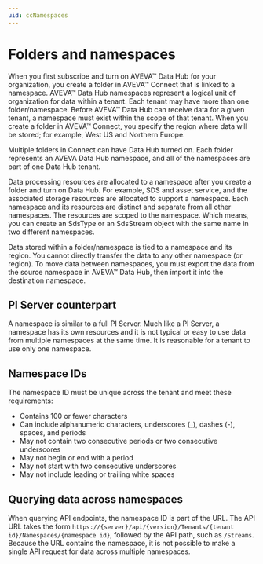 ```yaml
---
uid: ccNamespaces
---
```


# Folders and namespaces

When you first subscribe and turn on AVEVA™ Data Hub for your organization, you create a folder in AVEVA™ Connect that is linked to a namespace. AVEVA™ Data Hub namespaces represent a logical unit of organization for data within a tenant. Each tenant may have more than one folder/namespace. Before AVEVA™ Data Hub can receive data for a given tenant, a namespace must exist within the scope of that tenant. When you create a folder in AVEVA™ Connect, you specify the region where data will be stored; for example, West US and Northern Europe.

Multiple folders in Connect can have Data Hub turned on.  Each folder represents an AVEVA Data Hub namespace, and all of the namespaces are part of one Data Hub tenant.

Data processing resources are allocated to a namespace after you create a folder and turn on Data Hub. For example, SDS and asset service, and the associated storage resources are allocated to support a namespace. Each namespace and its resources are distinct and separate from all other namespaces. The resources are scoped to the namespace. Which means, you can create an SdsType or an SdsStream object with the same name in two different namespaces.

Data stored within a folder/namespace is tied to a namespace and its region. You cannot directly transfer the data to any other namespace (or region). To move data between namespaces, you must export the data from the source namespace in AVEVA™ Data Hub, then import it into the destination namespace.

## PI Server counterpart

A namespace is similar to a full PI Server. Much like a PI Server, a namespace has its own resources and it is not typical or easy to use data from multiple namespaces at the same time. It is reasonable for a tenant to use only one namespace.

## Namespace IDs

The namespace ID must be unique across the tenant and meet these requirements:

- Contains 100 or fewer characters
- Can include alphanumeric characters, underscores (\_), dashes (-), spaces, and periods
- May not contain two consecutive periods or two consecutive underscores
- May not begin or end with a period
- May not start with two consecutive underscores
- May not include leading or trailing white spaces

## Querying data across namespaces

When querying API endpoints, the namespace ID is part of the URL. The API URL takes the form `https://{server}/api/{version}/Tenants/{tenant id}/Namespaces/{namespace id}`, followed by the API path, such as `/Streams`.  Because the URL contains the namespace, it is not possible to make a single API request for data across multiple namespaces.
